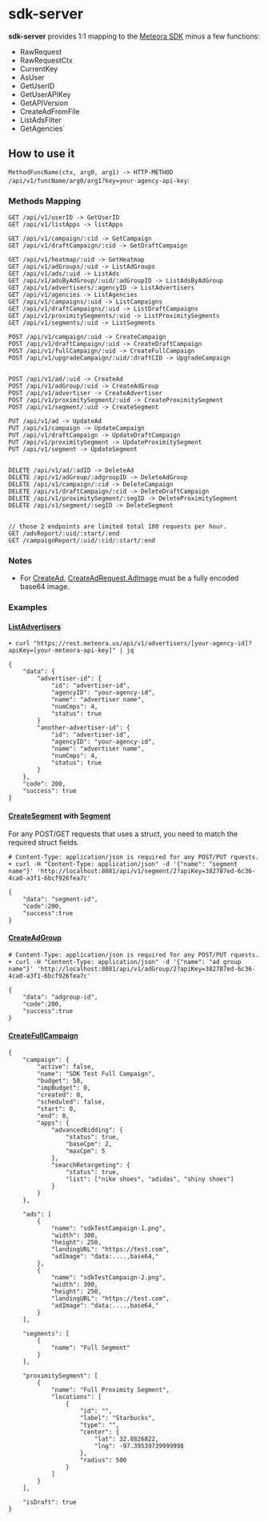 # sdk-server

**sdk-server** provides 1:1 mapping to the [Meteora SDK](https://godoc.org/github.com/missionMeteora/sdk) minus a few functions:

- RawRequest
- RawRequestCtx
- CurrentKey
- AsUser
- GetUserID
- GetUserAPIKey
- GetAPIVersion
- CreateAdFromFile
- ListAdsFilter
- GetAgencies`

## How to use it

`MethodFuncName(ctx, arg0, arg1) -> HTTP-METHOD /api/v1/funcName/arg0/arg1?key=your-agency-api-key`:

### Methods Mapping

```
GET /api/v1/userID -> GetUserID
GET /api/v1/listApps -> listApps

GET /api/v1/campaign/:cid -> GetCampaign
GET /api/v1/draftCampaign/:cid -> GetDraftCampaign

GET /api/v1/heatmap/:uid -> GetHeatmap
GET /api/v1/adGroups/:uid -> ListAdGroups
GET /api/v1/ads/:uid -> ListAds
GET /api/v1/adsByAdGroup/:uid/:adGroupID -> ListAdsByAdGroup
GET /api/v1/advertisers/:agencyID -> ListAdvertisers
GET /api/v1/agencies -> ListAgencies
GET /api/v1/campaigns/:uid -> ListCampaigns
GET /api/v1/draftCampaigns/:uid -> ListDraftCampaigns
GET /api/v1/proximitySegments/:uid -> ListProximitySegments
GET /api/v1/segments/:uid -> ListSegments

POST /api/v1/campaign/:uid -> CreateCampaign
POST /api/v1/draftCampaign/:uid -> CreateDraftCampaign
POST /api/v1/fullCampaign/:uid -> CreateFullCampaign
POST /api/v1/upgradeCampaign/:uid/:draftCID -> UpgradeCampaign


POST /api/v1/ad/:uid -> CreateAd
POST /api/v1/adGroup/:uid -> CreateAdGroup
POST /api/v1/advertiser -> CreateAdvertiser
POST /api/v1/proximitySegment/:uid -> CreateProximitySegment
POST /api/v1/segment/:uid -> CreateSegment

PUT /api/v1/ad -> UpdateAd
PUT /api/v1/campaign -> UpdateCampaign
PUT /api/v1/draftCampaign -> UpdateDraftCampaign
PUT /api/v1/proximitySegment -> UpdateProximitySegment
PUT /api/v1/segment -> UpdateSegment


DELETE /api/v1/ad/:adID -> DeleteAd
DELETE /api/v1/adGroup/:adgroupID -> DeleteAdGroup
DELETE /api/v1/campaign/:cid -> DeleteCampaign
DELETE /api/v1/draftCampaign/:cid -> DeleteDraftCampaign
DELETE /api/v1/proximitySegment/:segID -> DeleteProximitySegment
DELETE /api/v1/segment/:segID -> DeleteSegment


// those 2 endpoints are limited total 100 requests per hour.
GET /adsReport/:uid/:start/:end
GET /campaignReport/:uid/:cid/:start/:end
```

### Notes

- For [CreateAd](https://godoc.org/github.com/missionMeteora/sdk#Client.CreateAd), [CreateAdRequest.AdImage](https://godoc.org/github.com/missionMeteora/sdk#CreateAdRequest) must be a fully encoded base64 image.

### Examples

#### [ListAdvertisers](https://godoc.org/github.com/missionMeteora/sdk#Client.ListAdvertisers)

```
➤ curl "https://rest.meteora.us/api/v1/advertisers/[your-agency-id]?apiKey=[your-meteora-api-key]" | jq

{
	"data": {
		"advertiser-id": {
			"id": "advertiser-id",
			"agencyID": "your-agency-id",
			"name": "advertiser name",
			"numCmps": 4,
			"status": true
		}
		"another-advertiser-id": {
			"id": "advertiser-id",
			"agencyID": "your-agency-id",
			"name": "advertiser name",
			"numCmps": 4,
			"status": true
		}
	},
	"code": 200,
	"success": true
}
```

#### [CreateSegment](https://godoc.org/github.com/missionMeteora/sdk#Client.CreateSegment) with [Segment](https://godoc.org/github.com/missionMeteora/sdk#Segment)

For any POST/GET requests that uses a struct, you need to match the required struct fields.

```
# Content-Type: application/json is required for any POST/PUT rquests.
➤ curl -H "Content-Type: application/json" -d '{"name": "segment name"}' 'http://localhost:8081/api/v1/segment/2?apiKey=382787ed-6c36-4ca0-a3f1-6bcf926fea7c'

{
	"data": "segment-id",
	"code":200,
	"success":true
}

```

#### [CreateAdGroup](https://godoc.org/github.com/missionMeteora/sdk#Client.CreateAdGroup)

```
# Content-Type: application/json is required for any POST/PUT rquests.
➤ curl -H "Content-Type: application/json" -d '{"name": "ad group name"}' 'http://localhost:8081/api/v1/adGroup/2?apiKey=382787ed-6c36-4ca0-a3f1-6bcf926fea7c'

{
	"data": "adgroup-id",
	"code":200,
	"success":true
}

```

#### [CreateFullCampaign](https://godoc.org/github.com/missionMeteora/sdk#Client.CreateFullCampaign)

```
{
	"campaign": {
		"active": false,
		"name": "SDK Test Full Campaign",
		"budget": 50,
		"impBudget": 0,
		"created": 0,
		"scheduled": false,
		"start": 0,
		"end": 0,
		"apps": {
			"advancedBidding": {
				"status": true,
				"baseCpm": 2,
				"maxCpm": 5
			},
			"searchRetargeting": {
				"status": true,
				"list": ["nike shoes", "adidas", "shiny shoes"]
			}
		}
	},

	"ads": [
		{
			"name": "sdkTestCampaign-1.png",
			"width": 300,
			"height": 250,
			"landingURL": "https://test.com",
			"adImage": "data:....,base64,"
		},
		{
			"name": "sdkTestCampaign-2.png",
			"width": 300,
			"height": 250,
			"landingURL": "https://test.com",
			"adImage": "data:....,base64,"
		}
	],

	"segments": [
		{
			"name": "Full Segment"
		}
	],

	"proximitySegment": [
		{
			"name": "Full Proximity Segment",
			"locations": [
				{
					"id": "",
					"label": "Starbucks",
					"type": "",
					"center": {
						"lat": 32.8826822,
						"lng": -97.39539739999998
					},
					"radius": 500
				}
			]
		}
	],

	"isDraft": true
}

```
